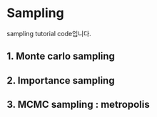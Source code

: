 # Sampling
sampling tutorial code입니다.

## 1. Monte carlo sampling


## 2. Importance sampling


## 3. MCMC sampling : metropolis

